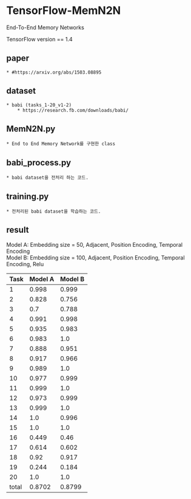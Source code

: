 # TensorFlow-MemN2N
End-To-End Memory Networks

TensorFlow version == 1.4

## paper  
    * #https://arxiv.org/abs/1503.08895

## dataset
    * babi (tasks_1-20_v1-2) 
        * https://research.fb.com/downloads/babi/

## MemN2N.py
    * End to End Memory Network를 구현한 class
        
## babi_process.py
    * babi dataset을 전처리 하는 코드.
    
## training.py
    * 전처리된 babi dataset을 학습하는 코드.
    
## result
Model A: Embedding size = 50, Adjacent, Position Encoding, Temporal Encoding  
Model B: Embedding size = 100, Adjacent, Position Encoding, Temporal Encoding, Relu  

| Task | Model A | Model B |
| ------------- | ------------- | ------------- |
| 1 | 0.998 | 0.999 |
| 2 | 0.828 | 0.756 |
| 3 | 0.7 | 0.788 |
| 4 | 0.991 | 0.998 |
| 5 | 0.935 | 0.983 |
| 6 | 0.983 | 1.0 |
| 7 | 0.888 | 0.951 |
| 8 | 0.917 | 0.966 |
| 9 | 0.989 | 1.0 |
| 10 | 0.977 | 0.999 |
| 11 | 0.999 | 1.0 |
| 12 | 0.973 | 0.999 |
| 13 | 0.999 | 1.0 |
| 14 | 1.0 | 0.996 |
| 15 | 1.0 | 1.0 |
| 16 | 0.449 | 0.46 |
| 17 | 0.614 | 0.602 |
| 18 | 0.92 | 0.917 |
| 19 | 0.244 | 0.184 |
| 20 | 1.0 | 1.0 |
| total | 0.8702 | 0.8799 |
